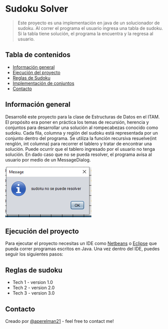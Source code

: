 # Sudoku Solver
> Este proyecto es una implementación en java de un solucionador de sudoku. Al correr el programa el usuario ingresa una tabla de sudoku. Si la tabla tiene solución, el programa la encuentra y la regresa al usuario. 

## Tabla de contenidos
* [Información general](#información-general)
* [Ejecución del proyecto](#ejecución-del-proyecto)
* [Reglas de Sudoku](#reglas-de-sudoku)
* [Implementación de conjuntos](#conjuntos)
* [Contacto](#contacto)

## Información general
Desarrollé este proyecto para la clase de Estructuras de Datos en el ITAM. El propósito era poner en práctica los temas de recursión, herencia y conjuntos para desarrollar una solución al rompecabezas conocido como sudoku. Cada fila, columna y región del sudoku está representada por un conjunto dentro del programa. Se utiliza la función recursiva resuelve(int renglón, int columna) para recorrer el tablero y tratar de encontrar una solución. Puede ocurrir que el tablero ingresado por el usuario no tenga solución. En dado caso que no se pueda resolver, el programa avisa al usuario por medio de un MessageDialog. 

![MessageDialog](./imagenes/MessageDialog.PNG)

## Ejecución del proyecto
Para ejecutar el proyecto necesitas un IDE como [Netbeans](https://netbeans.org/) o [Eclipse](https://www.eclipse.org/) que pueda correr programas escritos en Java.  Una vez dentro del IDE, puedes seguir los siguientes pasos:

## Reglas de sudoku
* Tech 1 - version 1.0
* Tech 2 - version 2.0
* Tech 3 - version 3.0

## Contacto
Creado por [@aperelman21](https://www.flynerd.pl/) - feel free to contact me!
